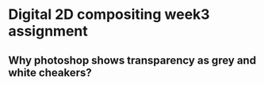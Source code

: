 Digital 2D compositing week3 assignment
=======================================

Why photoshop shows transparency as grey and white cheakers?
-------------------------------------------------------------
